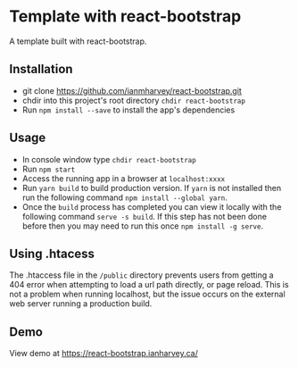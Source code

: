 # Template with react-bootstrap

A template built with react-bootstrap.

## Installation

+ git clone https://github.com/ianmharvey/react-bootstrap.git
+ chdir into this project's root directory `chdir react-bootstrap`
+ Run `npm install --save` to install the app's dependencies

## Usage

+ In console window type `chdir react-bootstrap` 
+ Run `npm start`
+ Access the running app in a browser at `localhost:xxxx`
+ Run `yarn build` to build production version. If `yarn` is not installed then run the following command `npm install --global yarn`.
+ Once the `build` process has completed you can view it locally with the following command `serve -s build`. If this step has not been done before then you may need to run this once `npm install -g serve`.

## Using .htacess

The .htaccess file in the `/public` directory prevents users from getting a 404 error when attempting to load a url path directly, or page reload. This is not a problem when running localhost, but the issue occurs on the external web server running a production build.

## Demo

View demo at https://react-bootstrap.ianharvey.ca/
